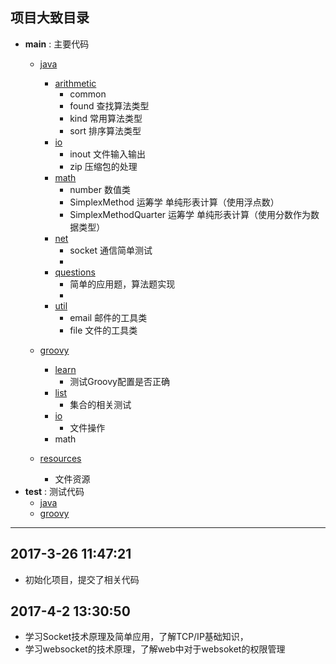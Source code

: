 ## 项目大致目录
- **main** : 主要代码
    - [java](https://github.com/Kuangcp/JavaBase/tree/master/src/main/java)
        - [arithmetic](https://github.com/Kuangcp/JavaBase/tree/master/src/main/java/com/arithmetic)
            - common 
            - found 查找算法类型
            - kind 常用算法类型
            - sort 排序算法类型
        - [io](https://github.com/Kuangcp/JavaBase/tree/master/src/main/java/com/io)
            - inout 文件输入输出
            - zip 压缩包的处理
        - [math](https://github.com/Kuangcp/JavaBase/tree/master/src/main/java/com/math)
            - number 数值类
            - SimplexMethod 运筹学 单纯形表计算（使用浮点数）
            - SimplexMethodQuarter 运筹学 单纯形表计算（使用分数作为数据类型）
        - [net](https://github.com/Kuangcp/JavaBase/tree/master/src/main/java/com/net)
            - socket 通信简单测试
            - 
        - [questions](https://github.com/Kuangcp/JavaBase/tree/master/src/main/java/com/questions)
            - 简单的应用题，算法题实现
            - 
        - [util](https://github.com/Kuangcp/JavaBase/tree/master/src/main/java/com/util)
            - email 邮件的工具类
            - file 文件的工具类   
            
    - [groovy]([learn](https://github.com/Kuangcp/JavaBase/tree/master/src/main/groovy))
        - [learn](https://github.com/Kuangcp/JavaBase/tree/master/src/main/groovy/com/learn)
            - 测试Groovy配置是否正确
        - [list](https://github.com/Kuangcp/JavaBase/tree/master/src/main/groovy/com/list)
            - 集合的相关测试
        - [io](https://github.com/Kuangcp/JavaBase/tree/master/src/main/groovy/com/io)
            - 文件操作
        - math
            
    - [resources]((https://github.com/Kuangcp/JavaBase/tree/master/src/resources)) 
        - 文件资源
- **test** : 测试代码
    - [java](https://github.com/Kuangcp/JavaBase/tree/master/src/test)
    - [groovy](https://github.com/Kuangcp/JavaBase/tree/master/src/test)


************

## 2017-3-26 11:47:21
- 初始化项目，提交了相关代码

## 2017-4-2 13:30:50
- 学习Socket技术原理及简单应用，了解TCP/IP基础知识，
- 学习websocket的技术原理，了解web中对于websoket的权限管理

